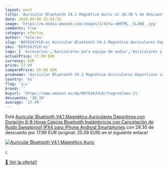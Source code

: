 ```yaml
---
layout: post
title: 'Auricular Bluetooth V4.1 Magnético Auric al 28.30 % de descuento'
date: 2020-04-08 15:03:52
image: 'https://m.media-amazon.com/images/I/41tw-iW9TML._SL400_.jpg'
comments: true
category: ofertas
author: 'tole.es'
slug: 'B07G16JYLR-es Auricular Bluetooth V4.1 Magnético Auriculares Deportivos...'
sku: 'B07G16JYLR-es'
tags: [ 'Accesorios','Auriculares para equipo de audio','Auriculares y accesorios','Cables USB','Cables y accesorios','Cables y conectores','Electrónica','Informática','iphone', ]
actualPrice: 17.99 EUR
currency: EUR
price: 17.99
comparePrice: 25.09 EUR
prodname: 'Auricular Bluetooth V4.1 Magnético Auriculares Deportivos con Duración 6-8 Horas  Cascos Bluetooth Inalámbricos con Cancelación de Ruido  Sweatproof IPX4 para iPhone  Android Smartphones'
country: 'es'
flag: '🇪🇸'
brand: ''
buyurl: 'https://www.amazon.es/dp/B07G16JYLR/?tag=tolees-21'
descuento: '28.30'
average: '17.49'
---
```


Está [Auricular Bluetooth V4.1 Magnético Auriculares Deportivos con Duración 6-8 Horas  Cascos Bluetooth Inalámbricos con Cancelación de Ruido  Sweatproof IPX4 para iPhone  Android Smartphones](https://www.amazon.es/dp/B07G16JYLR/?tag=tolees-21) con 28.30 de descuento por 17.99 EUR (original: 25.09 EUR) en el siguiente enlace!

[![Auricular Bluetooth V4.1 Magnético Auric](https://m.media-amazon.com/images/I/41tw-iW9TML._SL400_.jpg)](https://www.amazon.es/dp/B07G16JYLR/?tag=tolees-21)

ℹ️:


[🛒 Ver la oferta!!](https://www.amazon.es/dp/B07G16JYLR/?tag=tolees-21)
